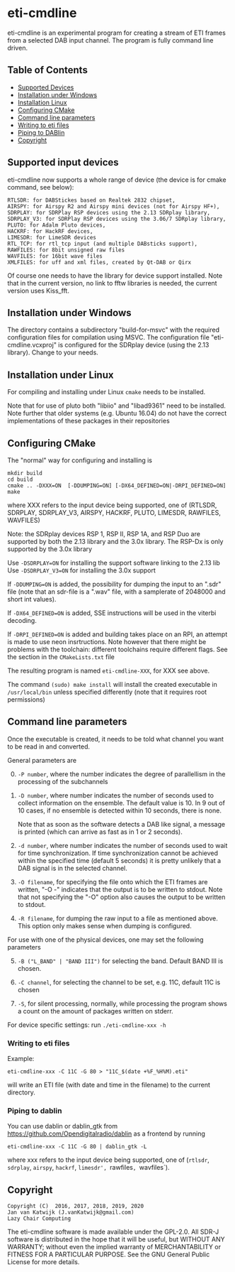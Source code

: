 

# eti-cmdline

eti-cmdline is an experimental program for creating a stream of ETI frames 
from a selected DAB input channel. The program is fully command line driven.


## Table of Contents

* [Supported Devices](#supported-input-devices)
* [Installation under Windows](#installation-under-windows)
* [Installation Linux](#installation-under-linux)
* [Configuring CMake](#configuring-cmake)
* [Command line parameters](#command-line-parameters)
* [Writing to eti files](#writing-to-eti-files)
* [Piping to DABlin](#piping-to-dablin)
* [Copyright](#copyright)


## Supported input devices

eti-cmdline now supports a whole range of device (the device is for cmake command, see below):

    RTLSDR: for DABStickes based on Realtek 2832 chipset,
    AIRSPY: for Airspy R2 and Airspy mini devices (not for Airspy HF+),
    SDRPLAY: for SDRPlay RSP devices using the 2.13 SDRplay library,
    SDRPLAY_V3: for SDRPlay RSP devices using the 3.06/7 SDRplay library,
    PLUTO: for Adalm Pluto devices,
    HACKRF: for HackRF devices,
    LIMESDR: for LimeSDR devices
    RTL_TCP: for rtl_tcp input (and multiple DABsticks support),
    RAWFILES: for 8bit unsigned raw files
    WAVFILES: for 16bit wave files
    XMLFILES: for uff and xml files, created by Qt-DAB or Qirx


Of course one needs to have the library for device support installed.
Note that in the current version, no link to fftw libraries is needed,
the current version uses Kiss_fft.


## Installation under Windows

The directory contains a subdirectory "build-for-msvc" with the required
configuration files for compilation using MSVC. The configuration file
"eti-cmdline.vcxproj" is configured for the SDRplay device (using the 2.13
library). Change to your needs.


## Installation under Linux

For compiling and installing under Linux `cmake` needs to be installed. 

Note that for use of pluto both "libiio" and "libad9361" need to be
installed. Note further that older systems (e.g. Ubuntu 16.04) do not
have the correct implementations of these packages in their repositories


## Configuring CMake

The "normal" way for configuring and installing is 

   	mkdir build
  	cd build
   	cmake .. -DXXX=ON  [-DDUMPING=ON] [-DX64_DEFINED=ON|-DRPI_DEFINED=ON]
   	make

where XXX refers to the input device being supported, one of 
(RTLSDR, SDRPLAY, SDRPLAY_V3, AIRSPY, HACKRF, PLUTO, LIMESDR, RAWFILES, WAVFILES)

Note:
the SDRplay devices RSP 1, RSP II, RSP 1A, and RSP Duo are supported
by both the 2.13 library and the 3.0x library.
The RSP-Dx is only supported by the 3.0x library

Use `-DSDRPLAY=ON` for installing the support software linking to the 2.13 lib
Use `-DSDRPLAY_V3=ON` for installing the 3.0x support

If `-DDUMPING=ON` is added, the possibility for dumping the input to an ".sdr" 
file (note that an sdr-file is a ".wav" file, with a samplerate of 2048000 
and short int values).

If `-DX64_DEFINED=ON` is added, SSE instructions will be used in the viterbi decoding.

If `-DRPI_DEFINED=ON` is added and building takes place on an RPI, an attempt
is made to use neon insrtructions. Note however that there might
be problems with the toolchain: different toolchains require different
flags. See the section in the `CMakeLists.txt` file

The resulting program is named `eti-cmdline-XXX`, for XXX see above.

The command `(sudo) make install` will install the created executable in 
`/usr/local/bin` unless specified differently (note that it requires root permissions)


## Command line parameters

Once the executable is created, it needs to be told what channel you want to be read in and converted.

General parameters are

0. `-P number`, where the number indicates the degree of parallellism in the
processing of the subchannels
1. `-D number`, where number indicates the number of seconds used
   to collect information on the ensemble. The default value is 10.
   In 9 out of 10 cases, if no ensemble is detected within 10 seconds,
   there is none.
   
   Note that as soon as the software detects a DAB like signal, a message
   is printed (which can arrive as fast as in 1 or 2 seconds).
2. `-d number`, where number indicates the number of seconds used to wait for
    time synchronization. If time synchronization cannot be achieved within
    the specified time (default 5 seconds) it is pretty unlikely that a
    DAB signal is in the selected channel.
3. `-O filename`, for specifying the file onto which the ETI frames are written,
   "-O -" indicates that the output is to be written to stdout. Note that
   not specifying the "-O" option also causes the output to be written
   to stdout.

4. `-R filename`, for dumping the raw input to a file as mentioned above. This
   option only makes sense when dumping is configured.

For use with one of the physical devices, one may set the following parameters

5. `-B ("L_BAND" | "BAND III")` for selecting the band. Default BAND III is chosen.

6. `-C channel`,  for selecting the channel to be set, e.g. 11C, default 11C
   is chosen

7. `-S`, for silent processing, normally, while processing the program
shows a count on the amount of packages written on stderr.

For device specific settings: run `./eti-cmdline-xxx -h`


### Writing to eti files

Example:

	eti-cmdline-xxx -C 11C -G 80 > "11C_$(date +%F_%H%M).eti"
	
will write an ETI file (with date and time in the filename) to the current directory.

### Piping to dablin

You can use dablin or dablin_gtk from https://github.com/Opendigitalradio/dablin as a frontend by running
     
	eti-cmdline-xxx -C 11C -G 80 | dablin_gtk -L
     
where xxx refers to the input device being supported, one of (`rtlsdr`, `sdrplay`, `airspy`, `hackrf`, `limesdr', `rawfiles`, `wavfiles`).


## Copyright

	Copyright (C)  2016, 2017, 2018, 2019, 2020
	Jan van Katwijk (J.vanKatwijk@gmail.com)
	Lazy Chair Computing

The eti-cmdline software is made available under the GPL-2.0.
All SDR-J software is distributed in the hope that it will be useful,
but WITHOUT ANY WARRANTY; without even the implied warranty of
MERCHANTABILITY or FITNESS FOR A PARTICULAR PURPOSE.
 See the GNU General Public License for more details.


